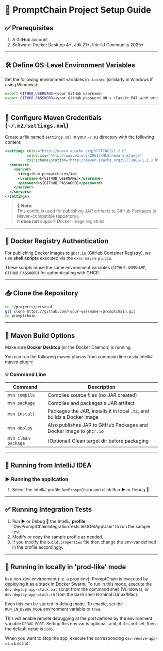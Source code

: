 
# 🚀 PromptChain Project Setup Guide

## ✅ Prerequisites

1. A GitHub account
2. Software: Docker Desktop 4+, Jdk 21+, IntelliJ Community 2025+

---

## 🛠️ Define OS-Level Environment Variables

Set the following environment variables in `.bashrc` (similarly in Windows if using Windows):

```bash
export GITHUB_USERNAME=<your GitHub username>
export GITHUB_PASSWORD=<your GitHub password OR a classic PAT with write:packages privilege>
```

---

## 🧾 Configure Maven Credentials (`~/.m2/settings.xml`)

Create a file named `settings.xml` in your `~/.m2` directory with the following content:

```xml
<settings xmlns="http://maven.apache.org/SETTINGS/1.2.0"
          xmlns:xsi="http://www.w3.org/2001/XMLSchema-instance"
          xsi:schemaLocation="http://maven.apache.org/SETTINGS/1.2.0 https://maven.apache.org/xsd/settings-1.2.0.xsd">
  <servers>
    <server>
      <id>github-promptchain</id>
      <username>${GITHUB_USERNAME}</username>
      <password>${GITHUB_PASSWORD}</password>
    </server>
  </servers>
</settings>
```

> 📝 **Note:**  
> This config is used for publishing JAR artifacts to GitHub Packages (a Maven-compatible repository).  
> It **does not** support Docker image registries.

---

## 🐳 Docker Registry Authentication

For publishing Docker images to `ghcr.io` (GitHub Container Registry), we use **shell scripts** executed via the `exec-maven-plugin`.

These scripts reuse the same environment variables (`GITHUB_USERNAME`, `GITHUB_PASSWORD`) for authenticating with GHCR.

---

## 📥 Clone the Repository

```bash
cd ~/projects/personal
git clone https://github.com/<your-username>/promptchain.git
cd promptchain
```

---

## 🔧 Maven Build Options

Make sure **Docker Desktop** (or the Docker Daemon) is running.

You can run the following maven phases from command line or via IntelliJ maven plugin:

### 💡 Command Line

| Command               | Description                                                                 |
|-----------------------|-----------------------------------------------------------------------------|
| `mvn compile`         | Compiles source files (no JAR created)                                      |
| `mvn package`         | Compiles and packages a JAR artifact                                        |
| `mvn install`         | Packages the JAR, installs it in local `.m2`, and builds a Docker image     |
| `mvn deploy`          | Also publishes JAR to GitHub Packages and Docker image to `ghcr.io`         |
| `mvn clean package`   | (Optional) Clean target dir before packaging                                |

---

## 🧠 Running from IntelliJ IDEA

### ▶️ Running the application

1. Select the IntelliJ profile `DevPromptChain` and click Run ▶️ or Debug 🐞

---

## ✅ Running Integration Tests

1. Run ▶️ or Debug 🐞 the IntelliJ **profile** 'DevPromptChainIntegrationTests.testGetAppUser' to run the sample test.
2. Modify or copy the sample profile as needed.
3. If you modify the `build.properties` file then change the env-var defined in the profile accordingly.

---

## 🧠 Running in locally in 'prod-like' mode

In a non-dev environment (i.e. a prod env), PromptChain is executed by deploying it as a stack in Docker Swarm.
To run in this mode, execute the `dev-deploy-app-stack.bat` script from the command shell (Windows), or
`dev-deploy-app-stack.sh` from the bash shell terminal (Linux/Mac).

Even this can be started in debug mode. To enable, set the `RUN_IN_DEBUG_MODE` environment variable to `true`.

This will enable remote debugging at the port defined by the environment variable `DEBUG_PORT`. Setting this
env var is optional, and, if it is not set, then the default value is `5005`.

When you want to stop the app, execute the corresponding `dev-remove-app-stack` script.
